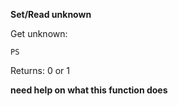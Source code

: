 __Set/Read unknown__


Get unknown:

	PS

Returns: 0 or 1
	
__need help on what this function does__
